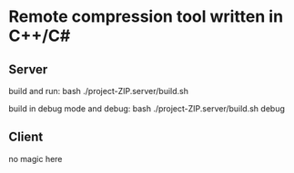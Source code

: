 # Remote compression tool written in C++/C# #

## Server
build and run:
bash ./project-ZIP.server/build.sh

build in debug mode and debug:
bash ./project-ZIP.server/build.sh debug

## Client
no magic here

